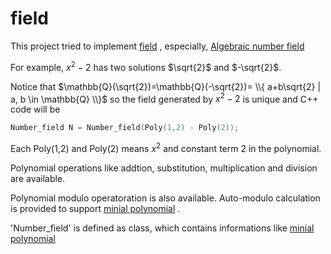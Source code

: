 # field

This project tried to implement 
[field](https://en.wikipedia.org/wiki/Field_(mathematics))
, especially, 
[Algebraic number field](https://en.wikipedia.org/wiki/Algebraic_number_field)

For example, $x^2 - 2$
has two solutions
$\sqrt{2}$ 
 and 
$-\sqrt{2}$.

Notice that $\mathbb{Q}(\sqrt{2})=\mathbb{Q}(-\sqrt{2})= \\{ a+b\sqrt{2} | a, b \in \mathbb{Q} \\}$ so the field generated by $x^2 - 2$ is unique and C++ code will be
```C++
Number_field N = Number_field(Poly(1,2) - Poly(2));
```

Each Poly(1,2) and Poly(2) means 
$x^2$
and
constant term $2$ in the polynomial.

Polynomial operations like addtion, substitution, multiplication and division are available.

Polynomial modulo operatoration is also available. Auto-modulo calculation is provided to support 
[minial polynomial](https://en.wikipedia.org/wiki/Minimal_polynomial_(field_theory))
.

'Number_field' is defined as class, which contains informations like 
[minial polynomial](https://en.wikipedia.org/wiki/Minimal_polynomial_(field_theory))
